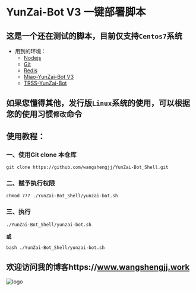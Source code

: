 

# YunZai-Bot V3 一键部署脚本

## 这是一个还在测试的脚本，目前仅支持`Centos7`系统

- 用到的环境：
  - [Nodejs](https://nodejs.org/en)
  - [Git](https://git-scm.com/)
  - [Redis](https://redis.io/)
  - [Miao-YunZai-Bot V3](https://github.com/yoimiya-kokomi/Miao-Yunzai)
  - [TRSS-YunZai-Bot](https://gitee.com/TimeRainStarSky/TRSS_Yunzai)

## 如果您懂得其他，发行版`Linux`系统的使用，可以根据您的使用习惯`修改`命令

## 使用教程：

### 一、使用Git clone 本仓库

```
git clone https://github.com/wangshengjj/YunZai-Bot_Shell.git
```

### 二、赋予执行权限

```
chmod 777 ./YunZai-Bot_Shell/yunzai-bot.sh
```

### 三、执行

```
./YunZai-Bot_Shell/yunzai-bot.sh
```

**或**

```
bash ./YunZai-Bot_Shell/yunzai-bot.sh
```

## 欢迎访问我的博客https://www.wangshengjj.work

![logo](https://www.wangshengjj.work/upload/2022/10/logo3.png)
